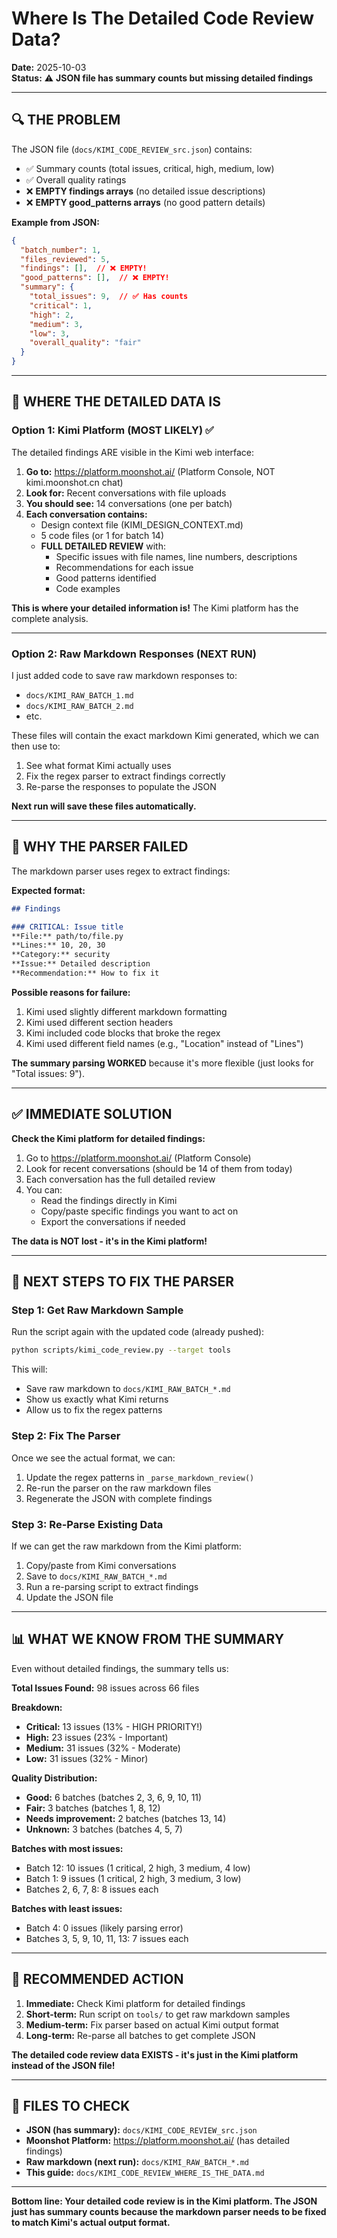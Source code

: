 # Where Is The Detailed Code Review Data?

**Date:** 2025-10-03  
**Status:** ⚠️ **JSON file has summary counts but missing detailed findings**

---

## 🔍 **THE PROBLEM**

The JSON file (`docs/KIMI_CODE_REVIEW_src.json`) contains:
- ✅ Summary counts (total issues, critical, high, medium, low)
- ✅ Overall quality ratings
- ❌ **EMPTY findings arrays** (no detailed issue descriptions)
- ❌ **EMPTY good_patterns arrays** (no good pattern details)

**Example from JSON:**
```json
{
  "batch_number": 1,
  "files_reviewed": 5,
  "findings": [],  // ❌ EMPTY!
  "good_patterns": [],  // ❌ EMPTY!
  "summary": {
    "total_issues": 9,  // ✅ Has counts
    "critical": 1,
    "high": 2,
    "medium": 3,
    "low": 3,
    "overall_quality": "fair"
  }
}
```

---

## 📍 **WHERE THE DETAILED DATA IS**

### Option 1: Kimi Platform (MOST LIKELY) ✅

The detailed findings ARE visible in the Kimi web interface:

1. **Go to:** https://platform.moonshot.ai/ (Platform Console, NOT kimi.moonshot.cn chat)
2. **Look for:** Recent conversations with file uploads
3. **You should see:** 14 conversations (one per batch)
4. **Each conversation contains:**
   - Design context file (KIMI_DESIGN_CONTEXT.md)
   - 5 code files (or 1 for batch 14)
   - **FULL DETAILED REVIEW** with:
     - Specific issues with file names, line numbers, descriptions
     - Recommendations for each issue
     - Good patterns identified
     - Code examples

**This is where your detailed information is!** The Kimi platform has the complete analysis.

---

### Option 2: Raw Markdown Responses (NEXT RUN)

I just added code to save raw markdown responses to:
- `docs/KIMI_RAW_BATCH_1.md`
- `docs/KIMI_RAW_BATCH_2.md`
- etc.

These files will contain the exact markdown Kimi generated, which we can then use to:
1. See what format Kimi actually uses
2. Fix the regex parser to extract findings correctly
3. Re-parse the responses to populate the JSON

**Next run will save these files automatically.**

---

## 🔧 **WHY THE PARSER FAILED**

The markdown parser uses regex to extract findings:

**Expected format:**
```markdown
## Findings

### CRITICAL: Issue title
**File:** path/to/file.py
**Lines:** 10, 20, 30
**Category:** security
**Issue:** Detailed description
**Recommendation:** How to fix it
```

**Possible reasons for failure:**
1. Kimi used slightly different markdown formatting
2. Kimi used different section headers
3. Kimi included code blocks that broke the regex
4. Kimi used different field names (e.g., "Location" instead of "Lines")

**The summary parsing WORKED** because it's more flexible (just looks for "Total issues: 9").

---

## ✅ **IMMEDIATE SOLUTION**

**Check the Kimi platform for detailed findings:**

1. Go to https://platform.moonshot.ai/ (Platform Console)
2. Look for recent conversations (should be 14 of them from today)
3. Each conversation has the full detailed review
4. You can:
   - Read the findings directly in Kimi
   - Copy/paste specific findings you want to act on
   - Export the conversations if needed

**The data is NOT lost - it's in the Kimi platform!**

---

## 🚀 **NEXT STEPS TO FIX THE PARSER**

### Step 1: Get Raw Markdown Sample

Run the script again with the updated code (already pushed):
```bash
python scripts/kimi_code_review.py --target tools
```

This will:
- Save raw markdown to `docs/KIMI_RAW_BATCH_*.md`
- Show us exactly what Kimi returns
- Allow us to fix the regex patterns

### Step 2: Fix The Parser

Once we see the actual format, we can:
1. Update the regex patterns in `_parse_markdown_review()`
2. Re-run the parser on the raw markdown files
3. Regenerate the JSON with complete findings

### Step 3: Re-Parse Existing Data

If we can get the raw markdown from the Kimi platform:
1. Copy/paste from Kimi conversations
2. Save to `docs/KIMI_RAW_BATCH_*.md`
3. Run a re-parsing script to extract findings
4. Update the JSON file

---

## 📊 **WHAT WE KNOW FROM THE SUMMARY**

Even without detailed findings, the summary tells us:

**Total Issues Found:** 98 issues across 66 files

**Breakdown:**
- **Critical:** 13 issues (13% - HIGH PRIORITY!)
- **High:** 23 issues (23% - Important)
- **Medium:** 31 issues (32% - Moderate)
- **Low:** 31 issues (32% - Minor)

**Quality Distribution:**
- **Good:** 6 batches (batches 2, 3, 6, 9, 10, 11)
- **Fair:** 3 batches (batches 1, 8, 12)
- **Needs improvement:** 2 batches (batches 13, 14)
- **Unknown:** 3 batches (batches 4, 5, 7)

**Batches with most issues:**
- Batch 12: 10 issues (1 critical, 2 high, 3 medium, 4 low)
- Batch 1: 9 issues (1 critical, 2 high, 3 medium, 3 low)
- Batches 2, 6, 7, 8: 8 issues each

**Batches with least issues:**
- Batch 4: 0 issues (likely parsing error)
- Batches 3, 5, 9, 10, 11, 13: 7 issues each

---

## 🎯 **RECOMMENDED ACTION**

1. **Immediate:** Check Kimi platform for detailed findings
2. **Short-term:** Run script on `tools/` to get raw markdown samples
3. **Medium-term:** Fix parser based on actual Kimi output format
4. **Long-term:** Re-parse all batches to get complete JSON

**The detailed code review data EXISTS - it's just in the Kimi platform instead of the JSON file!**

---

## 📝 **FILES TO CHECK**

- **JSON (has summary):** `docs/KIMI_CODE_REVIEW_src.json`
- **Moonshot Platform:** https://platform.moonshot.ai/ (has detailed findings)
- **Raw markdown (next run):** `docs/KIMI_RAW_BATCH_*.md`
- **This guide:** `docs/KIMI_CODE_REVIEW_WHERE_IS_THE_DATA.md`

---

**Bottom line: Your detailed code review is in the Kimi platform. The JSON just has summary counts because the markdown parser needs to be fixed to match Kimi's actual output format.**

